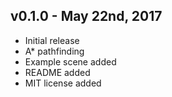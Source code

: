 ## v0.1.0 - May 22nd, 2017

- Initial release
- A* pathfinding 
- Example scene added
- README added
- MIT license added
